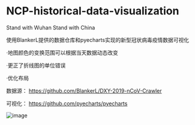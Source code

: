 # NCP-historical-data-visualization

Stand with Wuhan
Stand with China

使用BlankerL提供的数据仓库和pyecharts实现的新型冠状病毒疫情数据可视化

·地图颜色的变换范围可以根据当天数据动态改变

·更正了折线图的单位错误

·优化布局

数据源：
https://github.com/BlankerL/DXY-2019-nCoV-Crawler

可视化：
https://github.com/pyecharts/pyecharts

![image](https://github.com/Mistletoer/NCP-historical-data-visualization-2019-nCoV-/blob/master/demo.gif)
